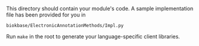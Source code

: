 This directory should contain your module's code.
A sample implementation file has been provided for you in

```biokbase/ElectronicAnnotationMethods/Impl.py```

Run `make` in the root to generate your language-specific client libraries.
